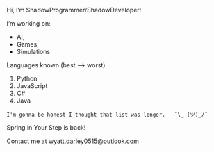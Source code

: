 Hi, I’m ShadowProgrammer/ShadowDeveloper!

I’m working on:
  - AI, 
  - Games,
  - Simulations

Languages known (best --> worst)
 1. Python
 2. JavaScript
 3. C#
 4. Java

`I'm gonna be honest I thought that list was longer.   ¯\_ (ツ)_/¯`

Spring in Your Step is back!

Contact me at wyatt.darley0515@outlook.com
